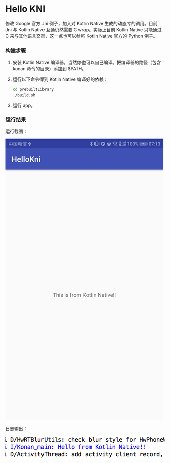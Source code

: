 Hello KNI
=========

修改 Google 官方 Jni 例子，加入对 Kotlin Native 生成的动态库的调用。目前 Jni 与 Kotlin Native 互通仍然需要 C wrap。实际上目前 Kotlin Native 只能通过 C 来与其他语言交互，这一点也可以参照 Kotlin Native 官方的 Python 例子。

### 构建步骤

1. 安装 Kotlin Native 编译器，当然你也可以自己编译。把编译器的路径（包含 konan 命令的目录）添加到 $PATH。
2. 运行以下命令得到 Kotlin Native 编译好的依赖：

	```sh
	cd prebuiltLibrary
	./build.sh
	```

3. 运行 app。

### 运行结果

运行截图：

![](images/screen-shot.png)

日志输出：

![](images/log.png)